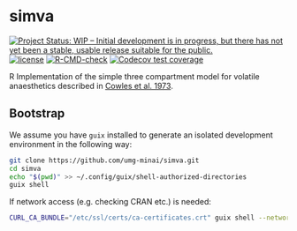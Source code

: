 # simva

<!-- badges: start -->
[![Project Status: WIP – Initial development is in progress, but there has not yet been a stable, usable release suitable for the public.](https://www.repostatus.org/badges/latest/wip.svg)](https://www.repostatus.org/#wip)
[![license](https://img.shields.io/badge/license-GPL%20%28%3E=%203%29-brightgreen.svg?style=flat)](https://www.gnu.org/licenses/gpl-3.0.html)
[![R-CMD-check](https://github.com/umg-minai/simva/actions/workflows/R-CMD-check.yaml/badge.svg)](https://github.com/umg-minai/simva/actions/workflows/R-CMD-check.yaml)
[![Codecov test coverage](https://codecov.io/gh/umg-minai/simva/branch/main/graph/badge.svg)](https://app.codecov.io/gh/umg-minai/simva?branch=main)
<!-- badges: end -->

R Implementation of the simple three compartment model for volatile
anaesthetics described in
[Cowles et al. 1973](https://doi.org/10.1016/0010-4825(73)90004-8).

## Bootstrap

We assume you have `guix` installed to generate an isolated development
environment in the following way:

```bash
git clone https://github.com/umg-minai/simva.git
cd simva
echo "$(pwd)" >> ~/.config/guix/shell-authorized-directories
guix shell
```

If network access (e.g. checking CRAN etc.) is needed:

```bash
CURL_CA_BUNDLE="/etc/ssl/certs/ca-certificates.crt" guix shell --network
```
